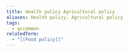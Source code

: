 ```yaml
---
title: Health policy Agricultural policy
aliases: Health policy, Agricultural policy
tags:
  - gccommon
relatedTerm:
  - "[[Food policy]]"
---
```

